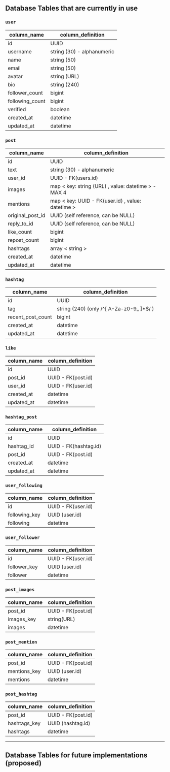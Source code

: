 ## Database Tables that are currently in use

### `user`
| column_name     | column_definition          |
|-----------------|----------------------------|
| id              | UUID                       |
| username        | string (30) - alphanumeric |
| name            | string (50)                |
| email           | string (50)                |
| avatar          | string (URL)               |
| bio             | string (240)               |
| follower_count  | bigint                     |
| following_count | bigint                     |
| verified        | boolean                    |
| created_at      | datetime                   |
| updated_at      | datetime                   |

### `post`
| column_name      | column_definition                                       |
|------------------|---------------------------------------------------------|
| id               | UUID                                                    |
| text             | string (30) - alphanumeric                              |
| user_id          | UUID - FK(users.id)                                     |
| images           | map < key: string (URL) , value: datetime > - MAX 4     |
| mentions         | map < key: UUID - FK(user.id) , value: datetime >       |
| original_post_id | UUID (self reference, can be NULL)                      |
| reply_to_id      | UUID (self reference, can be NULL)                      |
| like_count       | bigint                                                  |
| repost_count     | bigint                                                  |
| hashtags         | array < string >                                        |
| created_at       | datetime                                                |
| updated_at       | datetime                                                |

### `hashtag`
| column_name       | column_definition                        |
|-------------------|------------------------------------------|
| id                | UUID                                     |
| tag               | string (240) (only /^[ A-Za-z0-9_ ]*$/ ) |
| recent_post_count | bigint                                   |
| created_at        | datetime                                 |
| updated_at        | datetime                                 |

### `like`
| column_name | column_definition  |
|-------------|--------------------|
| id          | UUID               |
| post_id     | UUID - FK(post.id) |
| user_id     | UUID - FK(user.id) |
| created_at  | datetime           |
| updated_at  | datetime           |

### `hashtag_post`
| column_name | column_definition     |
|-------------|-----------------------|
| id          | UUID                  |
| hashtag_id  | UUID - FK(hashtag.id) |
| post_id     | UUID - FK(post.id)    |
| created_at  | datetime              |
| updated_at  | datetime              |

### `user_following`
| column_name   | column_definition  |
|---------------|--------------------|
| id            | UUID - FK(user.id) |
| following_key | UUID (user.id)     |
| following     | datetime           |

### `user_follower`
| column_name  | column_definition  |
|--------------|--------------------|
| id           | UUID - FK(user.id) |
| follower_key | UUID (user.id)     |
| follower     | datetime           |

### `post_images`
| column_name | column_definition  |
|-------------|--------------------|
| post_id     | UUID - FK(post.id) |
| images_key  | string(URL)        |
| images      | datetime           |

### `post_mention`
| column_name  | column_definition  |
|--------------|--------------------|
| post_id      | UUID - FK(post.id) |
| mentions_key | UUID (user.id)     |
| mentions     | datetime           |

### `post_hashtag`
| column_name  | column_definition  |
|--------------|--------------------|
| post_id      | UUID - FK(post.id) |
| hashtags_key | UUID (hashtag.id)  |
| hashtags     | datetime           |




***

## Database Tables for future implementations (proposed)